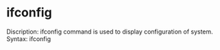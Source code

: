 # ifconfig

Discription: ifconfig command is used to display configuration of system.
Syntax: ifconfig